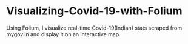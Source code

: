 # Visualizing-Covid-19-with-Folium
Using Folium, I visualize real-time Covid-19(Indian) stats scraped from mygov.in and display it on an interactive map.
